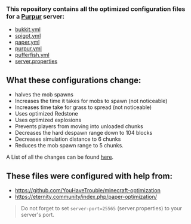 ### This repository contains all the optimized configuration files for a [Purpur](purpurmc.org) server:
+ [bukkit.yml](https://github.com/Mocab/Optimized-Minecraft-server-configurations/blob/b531d1b99ce5f703a0aa12211bbfa468aa6d1581/bukkit.yml)
+ [spigot.yml](https://github.com/Mocab/Optimized-Minecraft-server-configurations/blob/b531d1b99ce5f703a0aa12211bbfa468aa6d1581/spigot.yml)
+ [paper.yml](https://github.com/Mocab/Optimized-Minecraft-server-configurations/blob/b531d1b99ce5f703a0aa12211bbfa468aa6d1581/paper.yml)
+ [purpur.yml](https://github.com/Mocab/Optimized-Minecraft-server-configurations/blob/b531d1b99ce5f703a0aa12211bbfa468aa6d1581/purpur.yml)
+ [pufferfish.yml](https://github.com/Mocab/Optimized-Minecraft-server-configurations/blob/b531d1b99ce5f703a0aa12211bbfa468aa6d1581/pufferfish.yml)
+ [server.properties](https://github.com/Mocab/Optimized-Minecraft-server-configurations/blob/b531d1b99ce5f703a0aa12211bbfa468aa6d1581/server.properties)

## What these configurations change:
+ halves the mob spawns
+ Increases the time it takes for mobs to spawn (not noticeable)
+ Increases time take for grass to spread (not noticeable)
+ Uses optimized Redstone
+ Uses optimized explosions
+ Prevents players from moving into unloaded chunks
+ Decreases the hard despawn range down to 104 blocks
+ Decreases simulation distance to 6 chunks
+ Reduces the mob spawn range to 5 chunks.

A List of all the changes can be found [here](https://github.com/Mocab/Optimized-Minecraft-server-configurations/commit/b531d1b99ce5f703a0aa12211bbfa468aa6d1581).

## These files were configured with help from:
+ https://github.com/YouHaveTrouble/minecraft-optimization
+ https://eternity.community/index.php/paper-optimization/

> Do not forget to set `server-port=25565` (server.properties) to your server's port.
